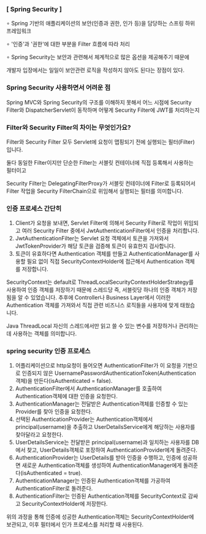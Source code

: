 ### [ Spring Security ]
∘  Spring 기반의 애플리케이션의 보안(인증과 권한, 인가 등)을 담당하는 스프링 하위 프레임워크

∘  '인증'과 '권한'에 대한 부분을 Filter 흐름에 따라 처리

∘  Spring Security는 보안과 관련해서 체계적으로 많은 옵션을 제공해주기 때문에

개발자 입장에서는 일일이 보안관련 로직을 작성하지 않아도 된다는 장점이 있다.

### Spring Security 사용하면서 어려운 점
Spring MVC와 Spring Security의 구조를 이해하지 못해서 어느 시점에 Security Filter와 DispatcherServlet이 동작하며 어떻게 Security Filter에 JWT를 처리하는지
### Filter와 Security Filter의 차이는 무엇인가요?
Filter와 Security Filter 모두 Servlet에 요청이 맵핑되기 전에 실행되는 필터(Filter)입니다.

둘다 동일한 Filter이지만 단순한 Filter는 서블릿 컨테이너에 직접 등록해서 사용하는 필터이고

Security Filter는 DelegatingFilterProxy가 서블릿 컨테이너에 Filter로 등록되어서 Filter 작업을 Security FilterChain으로 위임해서 실행되는 필터를 의미합니다.

### 인증 프로세스 간단히
1. Client가 요청을 보내면, Servlet Filter에 의해서 Security Filter로 작업이 위임되고 여러 Security Filter 중에서 JwtAuthenticationFilter에서 인증을 처리합니다.
2. JwtAuthenticationFilter는 Servlet 요청 객체에서 토큰을 가져와서 JwtTokenProvider가 해당 토큰을 검증해 토큰이 유효한지 검사합니다.
3. 토큰이 유효하다면 Authentication 객체를 만들고 AuthenticationManager를 사용할 필요 없이 직접 SecurityContextHolder에 접근해서 Authentication 객체를 저장합니다.

SecurityContext는 default로 ThreadLocalSecurityContextHolderStrategy를 사용하여 인증 객체를 저장하기 때문에 스레드당 즉, 서블릿당 하나의 인증 객체가 저장됨을 알 수 있었습니다. 추후에 Controller나 Business Layer에서 이러한 Authentication 객체를 가져와서 직접 관련 비즈니스 로직들을 사용자에 맞게 태웠습니다.

Java ThreadLocal
자신의 스레드에서만 읽고 쓸 수 있는 변수를 저장하거나 관리하는데 사용하는 객체를 의미합니다.
    
### spring security 인증 프로세스
1. 어플리케이션으로 http요청이 들어오면 AuthenticationFilter가 이 요청을 기반으로 인증되지 않은 UsernamePasswordAuthenticationToken(Authentication객체)을 만든다(isAuthenticated = false).
2. AuthenticationFilter에서 AuthenticationManager를 호출하여 Authentication객체에 대한 인증을 요청한다.
3. AuthenticationManager는 전달받은 Authentication객체를 인증할 수 있는 Provider를 찾아 인증을 요청한다.
4. 선택된 AuthenticationProvider는 Authentication객체에서 principal(username)을 추출하고 UserDetailsService에게 해당하는 사용자를 찾아달라고 요청한다.
5. UserDetailsService는 전달받은 principal(username)과 일치하는 사용자를 DB에서 찾고, UserDetails객체로 포장하여 AuthenticationProvider에게 돌려준다.
6. AuthenticationProvider는 UserDetails를 받아 인증을 수행하고, 인증에 성공하면 새로운 Authentication객체를 생성하여 AuthenticationManager에게 돌려준다(isAuthenticated = true).
7. AuthenticationManager는 인증된 Authentication객체를 가공하여 AuthenticationFilter로 돌려준다.
8. AuthenticationFilter는 인증된 Authentication객체를 SecurityContext로 감싸고 SecurityContextHolder에 저장한다.

위의 과정을 통해 인증에 성공한 Authentication객체는 SecurityContextHolder에 보관되고, 이후 필터에서 인가 프로세스를 처리할 때 사용된다.
